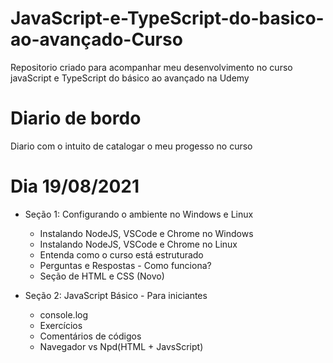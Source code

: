 # JavaScript-e-TypeScript-do-basico-ao-avançado-Curso

Repositorio criado para acompanhar meu desenvolvimento no curso javaScript e TypeScript do básico ao avançado na Udemy

# Diario de bordo

Diario com o intuito de catalogar o meu progesso no curso

# Dia 19/08/2021

- Seção 1: Configurando o ambiente no Windows e Linux
  - Instalando NodeJS, VSCode e Chrome no Windows
  - Instalando NodeJS, VSCode e Chrome no Linux
  - Entenda como o curso está estruturado
  - Perguntas e Respostas - Como funciona?
  - Seção de HTML e CSS (Novo)


- Seção 2: JavaScript Básico - Para iniciantes
   - console.log
   - Exercícios
   - Comentários de códigos
   - Navegador vs Npd(HTML + JavsScript)

